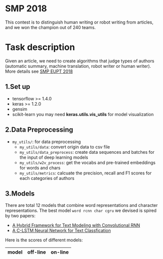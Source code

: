 # SMP 2018
This contest is to distinguish human writing or robot writing from articles, and we won the champion out of 240 teams.

# Task description
Given an article, we need to create algorithms that judge types of authors (automatic summary, machine translation, robot writer or human writer). 
More details see [SMP EUPT 2018](https://www.biendata.com/competition/smpeupt2018/)

## 1.Set up
* tensorflow >= 1.4.0
* keras >= 1.2.0
* gensim
* scikit-learn
you may need **keras.utils.vis_utils** for model visualization 

## 2.Data Preprocessing
- `my_utils/`: for data preprocessing
  - `my_utils/data`: convert origin data to csv file
  - `my_utils/data_preprocess`: create data sequences and batches for the input of deep learning models
  - `my_utils/w2v_process`: get the vocabs and pre-trained embeddings for words and chars
  - `my_utils/metrics`: calcuate the precision, recall and F1 scores for each categories of authors

## 3.Models
There are total 12 models that combine word representations and character representations.
The best model `word rcnn char cgru` we devised is spired by two papers:
* [A Hybrid Framework for Text Modeling with Convolutional RNN](http://xueshu.baidu.com/s?wd=paperuri%3A%288fa9aee951dcbd75f9259bc0f6bee7d6%29&filter=sc_long_sign&tn=SE_xueshusource_2kduw22v&sc_vurl=http%3A%2F%2Fdl.acm.org%2Fcitation.cfm%3Fid%3D3098140&ie=utf-8&sc_us=15226213875739465170)
* [A C-LSTM Neural Network for Text Classfication](http://xueshu.baidu.com/s?wd=paperuri%3A%28e3c8a546d60164116642a41cca6f2ad8%29&filter=sc_long_sign&tn=SE_xueshusource_2kduw22v&sc_vurl=http%3A%2F%2Farxiv.org%2Fpdf%2F1511.08630&ie=utf-8&sc_us=5294540248844921011)

Here is the scores of different models:

 |model |off-line |on-line |
 :---: |:---: |:---:
